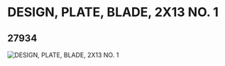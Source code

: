 # DESIGN, PLATE, BLADE, 2X13 NO. 1
## 27934
![DESIGN, PLATE, BLADE, 2X13 NO. 1](https://lc-www-live-s.legocdn.com/media/bricks/5/2/6166860.jpg)